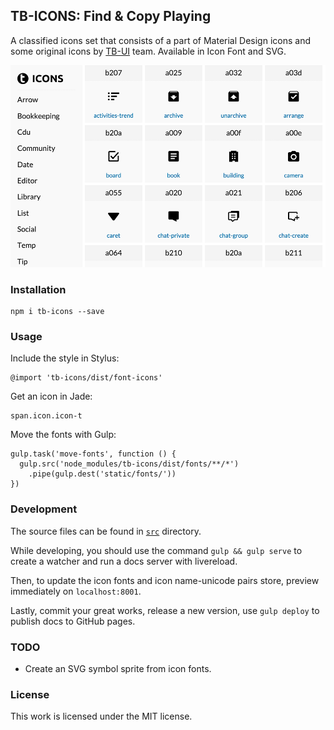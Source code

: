 ## TB-ICONS: Find & Copy Playing
A classified icons set that consists of a part of Material Design icons and some original icons by [TB-UI](https://www.github.com/teambition/tb-ui) team. Available in Icon Font and SVG.

![TB-Icons Logo](./images/tb-icons-screenshot.png)

### Installation
```
npm i tb-icons --save
```

### Usage

Include the style in Stylus:

```
@import 'tb-icons/dist/font-icons'
```

Get an icon in Jade:
```
span.icon.icon-t
```

Move the fonts with Gulp:
```
gulp.task('move-fonts', function () {
  gulp.src('node_modules/tb-icons/dist/fonts/**/*')
    .pipe(gulp.dest('static/fonts/'))
})
```

### Development
The source files can be found in [`src`](src) directory.

While developing, you should use the command `gulp && gulp serve` to create a watcher and run a docs server with livereload.

Then, to update the icon fonts and icon name-unicode pairs store, preview immediately on `localhost:8001`.

Lastly, commit your great works, release a new version, use `gulp deploy` to publish docs to GitHub pages.

### TODO
- Create an SVG symbol sprite from icon fonts.

### License
This work is licensed under the MIT license.
